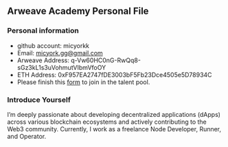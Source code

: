 ## Arweave Academy Personal File

### Personal information

- github account: micyorkk
- Email: micyork.gg@gmail.com
- Arweave Address: q-Vw60HC0nG-RwQq8-sGz3kL1s3uVohmutVIbmVfoOY
- ETH Address: 0xF957EA2747fDE3003bF5Fb23Dce4505e5D78934C
- Please finish this [form](https://docs.google.com/forms/d/e/1FAIpQLSfWA5fIIcBgmRppm3jNz5vmf9Mai_QMVil-2pO4r7YKn_Zhtw/viewform?usp=sf_link) to join in the talent pool.

### Introduce Yourself
I’m deeply passionate about developing decentralized applications (dApps) across various blockchain ecosystems and actively contributing to the Web3 community. Currently, I work as a freelance Node Developer, Runner, and Operator.
